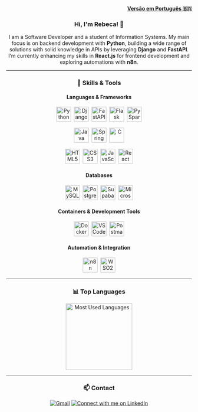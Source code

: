 <p align="right">
  <a href="./README.ptbr.md"><strong>Versão em Português 🇧🇷</strong></a>
</p>

<div align="center">

### Hi, I'm Rebeca! 👋

<p>I am a Software Developer and a student of Information Systems. My main focus is on backend development with <strong>Python</strong>, building a wide range of solutions with solid knowledge in APIs by leveraging <strong>Django</strong> and <strong>FastAPI</strong>. I’m currently enhancing my skills in <strong>React.js</strong> for frontend development and exploring automations with <strong>n8n</strong>.</p>

---

### 🚀 Skills & Tools

#### **Languages & Frameworks**
<p>
  <img src="https://skillicons.dev/icons?i=python" height="40" alt="Python" title="Python"/>&nbsp;
  <img src="https://skillicons.dev/icons?i=django" height="40" alt="Django" title="Django"/>&nbsp;
  <img src="https://skillicons.dev/icons?i=fastapi" height="40" alt="FastAPI" title="FastAPI"/>&nbsp;
  <img src="https://skillicons.dev/icons?i=flask" height="40" alt="Flask" title="Flask"/>&nbsp;
  <img src="https://img.shields.io/badge/PySpark-E25A1C?style=for-the-badge&logo=apache-spark&logoColor=white" height="40" alt="PySpark" title="PySpark"/>
</p>
<p>
  <img src="https://skillicons.dev/icons?i=java" height="40" alt="Java" title="Java"/>&nbsp;
  <img src="https://skillicons.dev/icons?i=spring" height="40" alt="Spring Boot" title="Spring Boot"/>&nbsp;
  <img src="https://skillicons.dev/icons?i=c" height="40" alt="C" title="C"/>
</p>
<p>
  <img src="https://skillicons.dev/icons?i=html" height="40" alt="HTML5" title="HTML5"/>&nbsp;
  <img src="https://skillicons.dev/icons?i=css" height="40" alt="CSS3" title="CSS3"/>&nbsp;
  <img src="https://skillicons.dev/icons?i=javascript" height="40" alt="JavaScript" title="JavaScript"/>&nbsp;
  <img src="https://skillicons.dev/icons?i=react" height="40" alt="React" title="React"/>
</p>

#### **Databases**
<p>
  <img src="https://skillicons.dev/icons?i=mysql" height="40" alt="MySQL" title="MySQL"/>&nbsp;
  <img src="https://skillicons.dev/icons?i=postgres" height="40" alt="PostgreSQL" title="PostgreSQL"/>&nbsp;
  <img src="https://skillicons.dev/icons?i=supabase" height="40" alt="Supabase" title="Supabase"/>&nbsp;
  <img src="https://img.shields.io/badge/SQL_Server-CC2927?style=for-the-badge&logo=microsoft-sql-server&logoColor=white" height="40" alt="Microsoft SQL Server" title="Microsoft SQL Server"/>
</p>

#### **Containers & Development Tools**
<p>
  <img src="https://skillicons.dev/icons?i=docker" height="40" alt="Docker" title="Docker"/>&nbsp;
  <img src="https://skillicons.dev/icons?i=vscode" height="40" alt="VS Code" title="VS Code"/>&nbsp;
  <img src="https://skillicons.dev/icons?i=postman" height="40" alt="Postman" title="Postman"/>
</p>

#### **Automation & Integration**
<p>
  <img src="https://img.shields.io/badge/n8n-1A0433?style=for-the-badge&logo=n8n&logoColor=white" height="40" alt="n8n" title="n8n"/>&nbsp;
  <img src="https://img.shields.io/badge/WSO2-FF7300?style=for-the-badge&logo=wso2&logoColor=white" height="40" alt="WSO2" title="WSO2"/>
</p>

---

### 📊 Top Languages

<a href="https://github.com/rebecamacedosoares">
  <img height="180em" src="https://github-readme-stats.vercel.app/api/top-langs/?username=rebecamacedosoares&layout=compact&langs_count=7&theme=dracula" title="Most Used Languages"/>
</a>

---

### 📫 Contact

<p>
  <a href="mailto:rebecamssilva@gmail.com" target="_blank"><img src="https://img.shields.io/badge/Gmail-D14836?style=for-the-badge&logo=gmail&logoColor=white" alt="Gmail" title="Send me an Email"></a>
  <a href="https://www.linkedin.com/in/rebeca-de-macedo-soares-e-silva-757098217/" target="_blank"><img src="https://img.shields.io/badge/-LinkedIn-%230077B5?style=for-the-badge&logo=linkedin&logoColor=white" target="_blank" title="Connect with me on LinkedIn"></a>
</p>

</div>
